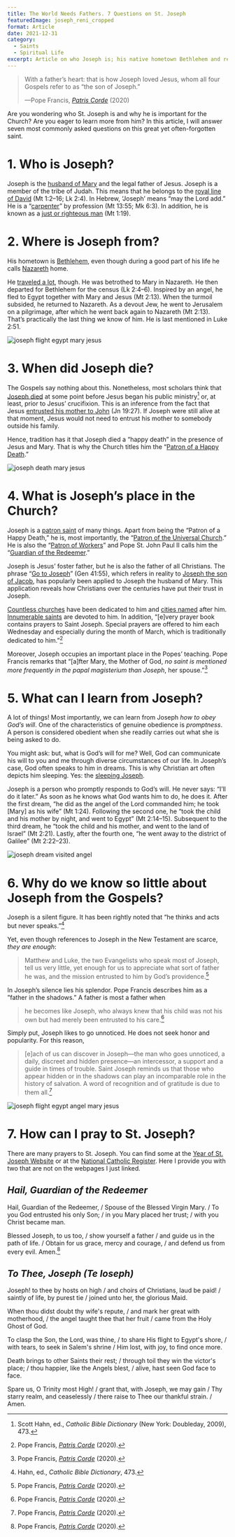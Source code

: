 ```yaml
---
title: The World Needs Fathers. 7 Questions on St. Joseph
featuredImage: joseph_reni_cropped
format: Article
date: 2021-12-31
category:
  - Saints
  - Spiritual Life
excerpt: Article on who Joseph is; his native hometown Bethlehem and residence Nazareth; hypotheses concerning his death; his place in the Church as patron; his obedience to God’s will; the scarcity of data on him in Gospels; prayers to Joseph.
---
```


> With a father’s heart: that is how Joseph loved Jesus, whom all four Gospels refer to as “the son of Joseph.”
>
> —Pope Francis, [*Patris Corde*](http://www.vatican.va/content/francesco/en/apost_letters/documents/papa-francesco-lettera-ap_20201208_patris-corde.html) (2020)

Are you wondering who St. Joseph is and why he is important for the Church? Are you eager to learn more from him? In this article, I will answer seven most commonly asked questions on this great yet often-forgotten saint.
# 1. Who is Joseph?
Joseph is the [husband of Mary](https://opusdei.org/en/article/life-of-mary-iv-betrothal-to-joseph/) and the legal father of Jesus. Joseph is a member of the tribe of Judah. This means that he belongs to the [royal line of David](https://catholic-resources.org/Bible/Jesus-Genealogies.htm) (Mt 1:2–16; Lk 2:4). In Hebrew, ‘Joseph’ means “may the Lord add.” He is a “[carpenter](https://en.wikipedia.org/wiki/Tektōn)” by profession (Mt 13:55; Mk 6:3). In addition, he is known as a [just or righteous man](https://www.english.op.org/godzdogz/joseph-the-just-man/) (Mt 1:19).
# 2. Where is Joseph from?
His hometown is [Bethlehem](https://www.britannica.com/place/Bethlehem), even though during a good part of his life he calls [Nazareth](https://www.britannica.com/place/Nazareth-Israel) home.

He [traveled a lot](https://www.biblestudy.org/maps/the-journeys-of-mary-and-joseph.html), though. He was betrothed to Mary in Nazareth. He then departed for Bethlehem for the census (Lk 2:4–6). Inspired by an angel, he fled to Egypt together with Mary and Jesus (Mt 2:13). When the turmoil subsided, he returned to Nazareth. As a devout Jew, he went to Jerusalem on a pilgrimage, after which he went back again to Nazareth (Mt 2:13). That’s practically the last thing we know of him. He is last mentioned in Luke 2:51.

![joseph flight egypt mary jesus](carpaccio_flight_egypt.jpg 'Carpaccio, The Flight into Egypt (c. 1515)')
# 3. When did Joseph die?
The Gospels say nothing about this. Nonetheless, most scholars think that [Joseph died](https://aleteia.org/2017/11/03/how-did-st-joseph-die/) at some point before Jesus began his public ministry[^1] or, at least, prior to Jesus’ crucifixion. This is an inference from the fact that Jesus [entrusted his mother to John](https://www.catholic.com/magazine/online-edition/proof-of-marys-perpetual-virginity-in-john-19) (Jn 19:27). If Joseph were still alive at that moment, Jesus would not need to entrust his mother to somebody outside his family.

Hence, tradition has it that Joseph died a “happy death” in the presence of Jesus and Mary. That is why the Church titles him the “[Patron of a Happy Death](https://catholicexchange.com/st-joseph-our-patron-of-a-happy-death).”

![joseph death mary jesus](joseph_death_stella.jpg 'Stella, The Death of St. Joseph (c. 1655)')
# 4. What is Joseph’s place in the Church?
Joseph is a [patron saint](https://www.britannica.com/topic/patron-saint) of many things. Apart from being the “Patron of a Happy Death,” he is, most importantly, the “[Patron of the Universal Church](https://www.ncregister.com/features/st-joseph-proclaimed-patron-of-the-universal-church-150-years-ago-is-needed-more-than-ever).” He is also the “[Patron of Workers](https://www.franciscanmedia.org/saint-of-the-day/saint-joseph-the-worker)” and Pope St. John Paul II calls him the “[Guardian of the Redeemer](http://www.vatican.va/content/john-paul-ii/en/apost_exhortations/documents/hf_jp-ii_exh_15081989_redemptoris-custos.html).”

Joseph is Jesus’ foster father, but he is also the father of all Christians. The phrase “[Go to Joseph](https://aleteia.org/2020/12/10/why-is-go-to-joseph-a-prayer/)” (Gen 41:55), which refers in reality to [Joseph the son of Jacob](https://www.britannica.com/biography/Joseph-biblical-figure), has popularly been applied to Joseph the husband of Mary. This application reveals how Christians over the centuries have put their trust in Joseph.

[Countless churches](https://en.wikipedia.org/wiki/List_of_churches_named_after_Saint_Joseph) have been dedicated to him and [cities named](https://en.wikipedia.org/wiki/List_of_places_named_after_Saint_Joseph) after him. [Innumerable saints](https://yearofstjoseph.org/devotions/saints-devoted-to-st-joseph/) are devoted to him. In addition, “[e]very prayer book contains prayers to Saint Joseph. Special prayers are offered to him each Wednesday and especially during the month of March, which is traditionally dedicated to him.”[^2]

Moreover, Joseph occupies an important place in the Popes’ teaching. Pope Francis remarks that “[a]fter Mary, the Mother of God, *no saint is mentioned more frequently in the papal magisterium than Joseph*, her spouse.”[^3]
# 5. What can I learn from Joseph?
A lot of things! Most importantly, we can learn from Joseph *how to* *obey God’s will*. One of the characteristics of genuine obedience is *promptness*. A person is considered obedient when she readily carries out what she is being asked to do.

You might ask: but, what is God’s will for me? Well, God can communicate his will to you and me through diverse circumstances of our life. In Joseph’s case, God often speaks to him in dreams. This is why Christian art often depicts him sleeping. Yes: the [sleeping Joseph](https://www.ncregister.com/features/sleeping-st-joseph).

Joseph is a person who promptly responds to God’s will. He never says: “I’ll do it later.” As soon as he knows what God wants him to do, he does it. After the first dream, “he did as the angel of the Lord commanded him; he took [Mary] as his wife” (Mt 1:24). Following the second one, he “took the child and his mother by night, and went to Egypt” (Mt 2:14–15). Subsequent to the third dream, he “took the child and his mother, and went to the land of Israel” (Mt 2:21). Lastly, after the fourth one, “he went away to the district of Galilee” (Mt 2:22–23).

![joseph dream visited angel](seghers_joseph_dream.jpg 'Seghers, Dream of St. Joseph (c. 1625)')

# 6. Why do we know so little about Joseph from the Gospels?
Joseph is a silent figure. It has been rightly noted that “he thinks and acts but never speaks.”[^4]

Yet, even though references to Joseph in the New Testament are scarce, *they are enough*:

> Matthew and Luke, the two Evangelists who speak most of Joseph, tell us very little, yet enough for us to appreciate what sort of father he was, and the mission entrusted to him by God’s providence.[^5]

In Joseph’s silence lies his splendor. Pope Francis describes him as a ”father in the shadows.” A father is most a father when

> he becomes like Joseph, who always knew that his child was not his own but had merely been entrusted to his care.[^6]

Simply put, Joseph likes to go unnoticed. He does not seek honor and popularity. For this reason,

> [e]ach of us can discover in Joseph—the man who goes unnoticed, a daily, discreet and hidden presence—an intercessor, a support and a guide in times of trouble. Saint Joseph reminds us that those who appear hidden or in the shadows can play an incomparable role in the history of salvation. A word of recognition and of gratitude is due to them all.[^7]

![joseph flight egypt angel mary jesus](rubens_flight_egypt.jpg 'Rubens, The Flight into Egypt (1614)')
# 7. How can I pray to St. Joseph?
There are many prayers to St. Joseph. You can find some at the [Year of St. Joseph Website](https://yearofstjoseph.org/devotions/prayers/) or at the [National Catholic Register](https://www.ncregister.com/blog/8-prayers-to-saint-joseph). Here I provide you with two that are not on the webpages I just linked.
## *Hail, Guardian of the Redeemer*
Hail, Guardian of the Redeemer, / Spouse of the Blessed Virgin Mary. / To you God entrusted his only Son; / in you Mary placed her trust; / with you Christ became man.

Blessed Joseph, to us too, / show yourself a father / and guide us in the path of life. / Obtain for us grace, mercy and courage, / and defend us from every evil. Amen.[^8]
## *To Thee, Joseph (Te Ioseph)*
Joseph! to thee by hosts on high / and choirs of Christians, laud be paid! / saintly of life, by purest tie / joined unto her, the glorious Maid.

When thou didst doubt thy wife's repute, / and mark her great with motherhood, / the angel taught thee that her fruit / came from the Holy Ghost of God.

To clasp the Son, the Lord, was thine, / to share His flight to Egypt's shore, / with tears, to seek in Salem's shrine / Him lost, with joy, to find once more.

Death brings to other Saints their rest; / through toil they win the victor's place; / thou happier, like the Angels blest, / alive, hast seen God face to face.

Spare us, O Trinity most High! / grant that, with Joseph, we may gain / Thy starry realm, and ceaselessly / there raise to Thee our thankful strain. / Amen.

[^1]:Scott Hahn, ed., *Catholic Bible Dictionary* (New York: Doubleday, 2009), 473.
[^2]:Pope Francis, [*Patris Corde*](http://www.vatican.va/content/francesco/en/apost_letters/documents/papa-francesco-lettera-ap_20201208_patris-corde.html) (2020).
[^3]:Pope Francis, [*Patris Corde*](http://www.vatican.va/content/francesco/en/apost_letters/documents/papa-francesco-lettera-ap_20201208_patris-corde.html) (2020).
[^4]:Hahn, ed., *Catholic Bible Dictionary*, 473.
[^5]:Pope Francis, [*Patris Corde*](http://www.vatican.va/content/francesco/en/apost_letters/documents/papa-francesco-lettera-ap_20201208_patris-corde.html) (2020).
[^6]:Pope Francis, [*Patris Corde*](http://www.vatican.va/content/francesco/en/apost_letters/documents/papa-francesco-lettera-ap_20201208_patris-corde.html) (2020).
[^7]:Pope Francis, [*Patris Corde*](http://www.vatican.va/content/francesco/en/apost_letters/documents/papa-francesco-lettera-ap_20201208_patris-corde.html) (2020).
[^8]:Pope Francis, [*Patris Corde*](http://www.vatican.va/content/francesco/en/apost_letters/documents/papa-francesco-lettera-ap_20201208_patris-corde.html) (2020).